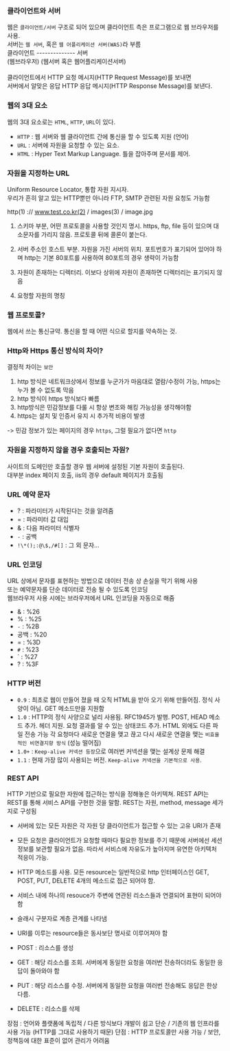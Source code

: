 ### 클라이언트와 서버

웹은 `클라이언트/서버` 구조로 되어 있으며 클라이언트 측은 프로그램으로 웹 브라우저를 사용.<br/>
서버는 `웹 서버`, 혹은 `웹 어플리케이션 서버(WAS)`라 부름<br/>
클라이언트 -------------- 서버<br/>
(웹브라우저) (웹서버 혹은 웹어플리케이션서버)
<br/><br/>
클라이언트에서 HTTP 요청 메시지(HTTP Request Message)를 보내면<br/>
서버에서 알맞은 응답 HTTP 응답 메시지(HTTP Response Message)를 보낸다.

### 웹의 3대 요소

웹의 3대 요소로는 `HTML`, `HTTP`, `URL`이 있다.

- `HTTP` : 웹 서버와 웹 클라이언트 간에 통신을 할 수 있도록 지원 (언어)
- `URL` : 서버에 자원을 요청할 수 있는 요소.
- `HTML` : Hyper Text Markup Language. 틀을 잡아주며 문서를 제어.

### 자원을 지정하는 URL

Uniform Resource Locator, 통합 자원 지시자.<br/>
우리가 흔히 알고 있는 HTTP뿐만 아니라 FTP, SMTP 관련된 자원 요청도 가능함

http(1) :// www.test.co.kr(2) / images(3) / image.jpg

1. 스키마 부분, 어떤 프로토콜을 사용할 것인지 명시.
   https, ftp, file 등이 있으며 대소문자를 가리지 않음.
   프로토콜 뒤에 콜론이 붙는다.

2. 서버 주소인 호스트 부분. 자원을 가진 서버의 위치.
   포트번호가 표기되어 있어야 하며 http는 기본 80포트를 사용하여 80포트의 경우 생략이 가능함

3. 자원이 존재하는 디렉터리. 이보다 상위에 자원이 존재하면 디렉터리는 표기되지 않음

4. 요청할 자원의 명칭

### 웹 프로토콜?

웹에서 쓰는 통신규약.
통신을 할 때 어떤 식으로 할지를 약속하는 것.

### Http와 Https 통신 방식의 차이?

결정적 차이는 `보안`

1. http 방식은 네트워크상에서 정보를 누군가가 마음대로 열람/수정이 가능, https는 누가 볼 수 없도록 막음
2. http 방식이 https 방식보다 빠름
3. http방식은 민감정보를 다룰 시 항상 변조와 해킹 가능성을 생각해야함
4. https는 설치 및 인증서 유지 시 추가적 비용이 발생

-> 민감 정보가 있는 페이지의 경우 `https`, 그럴 필요가 없다면 `http`

### 자원을 지정하지 않을 경우 호출되는 자원?

사이트의 도메인만 호출할 경우 웹 서버에 설정된 기본 자원이 호출된다.<br/>
대부분 index 페이지 호출, iis의 경우 default 페이지가 호출됨

### URL 예약 문자

- ? : 파라미터가 시작된다는 것을 알려줌
- = : 파라미터 값 대입
- & : 다음 파라미터 식별자
- `-` : 공백
- `!\*();:@\$,/#[]` : 그 외 문자...

### URL 인코딩

URL 상에서 문자를 표현하는 방법으로 데이터 전송 상 손실을 막기 위해 사용<br/>
또는 예약문자를 단순 데이터로 전송 될 수 있도록 인코딩<br/>
웹브라우저 사용 시에는 브라우저에서 URL 인코딩을 자동으로 해줌

- & : %26
- % : %25
- `-` : %2B
- 공백 : %20
- = : %3D
- `#` : %23
- ` : %27
- ? : %3F

### HTTP 버전

- `0.9` : 최초로 웹이 만들어 졌을 때 오직 HTML을 받아 오기 위해 만들어짐. 정식 사양이 아님.
  GET 메소드만을 지원함
- `1.0` : HTTP의 정식 사양으로 널리 사용됨. RFC1945가 발행.
  POST, HEAD 메소드 추가. 헤더 지원. 요청 결과를 알 수 있는 상태코드 추가.
  HTML 외에도 다른 파일 전송 가능
  각 요청마다 새로운 연결을 맺고 끊고 다시 새로운 연결을 맺는 `비효율적인 비연결지향 방식` (성능 떨어짐)
- `1.0+` : `Keep-alive 커넥션 등장`으로 여러번 커넥션을 맺는 설계상 문제 해결
- `1.1` : 현재 가장 많이 사용되는 버전. `Keep-alive 커넥션을 기본적으로 사용`.

### REST API

HTTP 기반으로 필요한 자원에 접근하는 방식을 정해놓은 아키텍쳐.
REST API는 REST를 통해 서비스 API를 구현한 것을 말함.
REST는 자원, method, message 세가지로 구성됨

- 서버에 있는 모든 자원은 각 자원 당 클라이언트가 접근할 수 있는 고유 URI가 존재
- 모든 요청은 클라이언트가 요청할 때마다 필요한 정보를 주기 때문에 서버에선 세션 정보를 보관할 필요가 없음. 따라서 서비스에 자유도가 높아지며 유연한 아키텍처 적응이 가능.
- HTTP 메소드를 사용. 모든 resource는 일반적으로 http 인터페이스인 GET, POST, PUT, DELETE 4개의 메소드로 접근 되어야 함.
- 서비스 내에 하나의 resouce가 주변에 연관된 리소스들과 연결되어 표현이 되어야 함
- 슬래시 구분자로 계층 관계를 나타냄
- URI를 이루는 resource들은 동사보단 명사로 이루어져야 함

- POST : 리소스를 생성
- GET : 해당 리소스를 조회. 서버에게 동일한 요청을 여러번 전송하더라도 동일한 응답이 돌아와야 함
- PUT : 해당 리소스를 수정. 서버에게 동일한 요청을 여러번 전송해도 응답은 한상 다름.
- DELETE : 리소스를 삭제

장점 : 언어와 플랫폼에 독립적 / 다른 방식보다 개발이 쉽고 단순 / 기존의 웹 인프라를 사용 가능 (HTTP를 그대로 사용하기 때문)
단점 : HTTP 프로토콜만 사용 가능 / 보안, 정책등에 대한 표준이 없어 관리가 어려움
